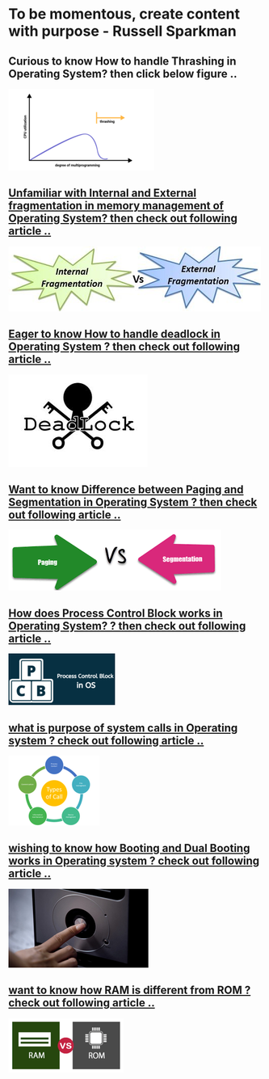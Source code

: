 # To be momentous, create content with purpose - Russell Sparkman

## Curious to know How to handle Thrashing in Operating System? then click below figure ..
<a target="_blank" href="https://steemit.com/thrashinginos/@kritijha/techniques-to-handle-thrashing-in-an-operating-system"><img src="https://github.com/akashpawar6474/images/blob/main/thrashing%20in%20operating%20system.png" alt="How to handle thrashing in Operating System??"> 
  
## Unfamiliar with Internal and External fragmentation in memory management of Operating System? then check out following article ..
<a target="_blank" href="https://morioh.com/p/bdd0756ca148"><img src="https://github.com/akashpawar6474/images/blob/main/Internal-Vs-External-Fragmentation.jpg" alt="Difference between Internal and External fragmentation"> 
 
## Eager to know How to handle deadlock in Operating System ? then check out following article ..
<a target="_blank" href="https://www.codementor.io/@vishalmishra946/deadlock-handling-techniques-1qoo8fs4zl?published=1"><img src="https://github.com/akashpawar6474/images/blob/main/Deadlock.jpg" alt="Deadlock handling techniques"> 
  
## Want to know Difference between Paging and Segmentation in Operating System ? then check out following article ..
<a target="_blank" href="https://hashnode.com/post/paging-vs-segmentation-in-operating-system-ckzrd33u90xnyr4s14hzq7v40"><img src="https://github.com/akashpawar6474/images/blob/main/Paging%20vs%20Segmentation.png" alt="Deadlock handling techniques"> 
  
## How does Process Control Block works in Operating System? ? then check out following article ..
<a target="_blank" href="https://devdojo.com/resh/how-does-pcb-work"><img src="https://github.com/akashpawar6474/images/blob/main/PCB.png" alt="Deadlock handling techniques"> 
  
## what is purpose of system calls in Operating system ? check out following article ..
<a target="_blank" href="https://www.kaggle.com/getting-started/310266"><img src="https://github.com/akashpawar6474/images/blob/main/system%20calls%20in%20os.png" alt="Different Types of System Calls in OS">
  
## wishing to know how Booting and Dual Booting works in Operating system ? check out following article ..
<a target="_blank" href="https://reshtechsavvy.substack.com/p/booting-and-dual-booting-of-operating?s=w"><img src="https://github.com/akashpawar6474/images/blob/main/booting%20in%20os.jpg" alt="Booting and Dual Booting of Operating System">
  
## want to know how RAM is different from ROM ? check out following article ..
<a target="_blank" href="https://www.inflearn.com/blogs/1832"><img src="https://github.com/akashpawar6474/images/blob/main/ram%20vs%20rom.png" alt="RAM vs ROM">
